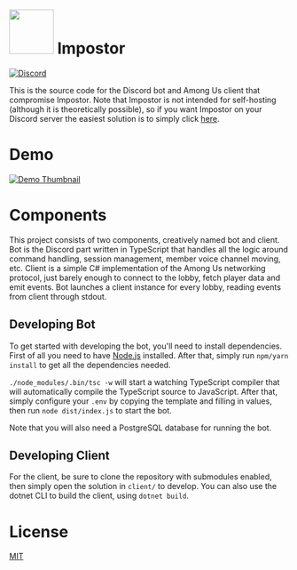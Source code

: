 <h1><img width=80 height=80 src="https://i.imgur.com/bhMk1fO.png"></td>
Impostor</h1>

[![Discord](https://discordapp.com/api/guilds/249481856687407104/widget.png?style=shield)](https://discord.gg/fQk7CHx)

This is the source code for the Discord bot and Among Us client that compromise Impostor. Note that Impostor is not intended for self-hosting (although it is theoretically possible), so if you want Impostor on your Discord server the easiest solution is to simply click [here](https://discord.com/api/oauth2/authorize?client_id=755520374510321745&permissions=21261392&scope=bot).

# Demo

[![Demo Thumbnail](https://i.imgur.com/ZklHo9L.jpeg)](https://streamable.com/i2a5vh)

# Components

This project consists of two components, creatively named bot and client. Bot is the Discord part written in TypeScript that handles all the logic around command handling, session management, member voice channel moving, etc. Client is a simple C# implementation of the Among Us networking protocol, just barely enough to connect to the lobby, fetch player data and emit events. Bot launches a client instance for every lobby, reading events from client through stdout.

## Developing Bot

To get started with developing the bot, you'll need to install dependencies. First of all you need to have [Node.js](https://nodejs.org) installed. After that, simply run `npm/yarn install` to get all the dependencies needed.

`./node_modules/.bin/tsc -w` will start a watching TypeScript compiler that will automatically compile the TypeScript source to JavaScript. After that, simply configure your `.env` by copying the template and filling in values, then run `node dist/index.js` to start the bot.

Note that you will also need a PostgreSQL database for running the bot.

## Developing Client

For the client, be sure to clone the repository with submodules enabled, then simply open the solution in `client/` to develop. You can also use the dotnet CLI to build the client, using `dotnet build`.

# License

[MIT](http://opensource.org/licenses/MIT)


